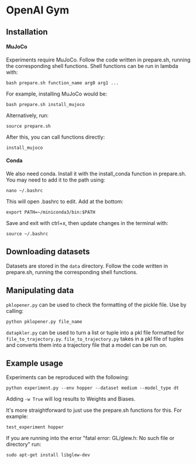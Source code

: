 
# OpenAI Gym

## Installation

#### MuJoCo

Experiments require MuJoCo.
Follow the code written in prepare.sh, running the corresponding shell functions. Shell functions can be run in lambda with:

```
bash prepare.sh function_name arg0 arg1 ...
```
For example, installing MuJoCo would be:
```
bash prepare.sh install_mujoco
```
Alternatively, run:
```
source prepare.sh
```
After this, you can call functions directly:
```
install_mujoco
```

#### Conda

We also need conda. Install it with the install_conda function in prepare.sh. You may need to add it to the path using:
```
nano ~/.bashrc
```
This will open .bashrc to edit. Add at the bottom:
```
export PATH=~/miniconda3/bin:$PATH
```
Save and exit with ctrl+x, then update changes in the terminal with:
```
source ~/.bashrc
```

## Downloading datasets

Datasets are stored in the `data` directory.
Follow the code written in prepare.sh, running the corresponding shell functions.

## Manipulating data

`pklopener.py` can be used to check the formatting of the pickle file. Use by calling:
```
python pklopener.py file_name
```
`datapkler.py` can be used to turn a list or tuple into a pkl file formatted for `file_to_trajectory.py`. `file_to_trajectory.py` takes in a pkl file of tuples and converts them into a trajectory file that a model can be run on.

## Example usage

Experiments can be reproduced with the following:

```
python experiment.py --env hopper --dataset medium --model_type dt
```

Adding `-w True` will log results to Weights and Biases.

It's more straightforward to just use the prepare.sh functions for this. For example:

```
test_experiment hopper
```

If you are running into the error "fatal error: GL/glew.h: No such file or directory" run:
```
sudo apt-get install libglew-dev
```